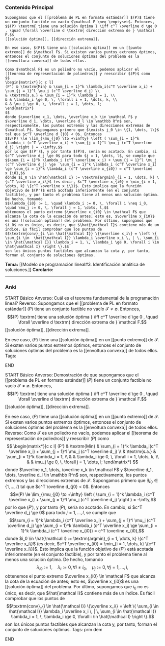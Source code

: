 ### Contenido Principal


```ad-theorem
Supongamos que el [[problema de PL en formato estándar]] $(P)$ tiene un conjunto factible no vacío $\mathcal F \neq \emptyset$. Entonces,
$$(P) \textrm{ tiene una solución óptima } \iff c^T \overline d \ge 0 , \quad \forall \overline d \textrm{ dirección extrema de } \mathcal F.$$
[[solución óptima]], [[dirección extrema]].

En ese caso, $(P)$ tiene una [[solución óptima]] en un [[punto extremo]] de $\mathcal F$. Si existen varios puntos extremos óptimos, entonces el conjunto de soluciones óptimas del problema es la [[envoltura convexa]] de todos ellos.
```

```ad-proof
Como $\mathcal F$ es un poliedro no vacío, podemos aplicar el [[teorema de representación de poliedros]] y reescribir $(P)$ como
$$
\begin{matrix*}[c c l]
(P') & \textrm{Min} & \sum_{i = 1}^k \lambda_i(c^T \overline x_i) + \sum_{j = 1}^l \mu_j (c^T \overline d_j) \\
& \textrm{s.a.} & \sum_{i = 1}^k \lambda_i = 1, \\
& & \lambda_i \ge 0, \, \forall i = 1, \dots, k, \\
& & \mu_j \ge 0, \, \forall j = 1, \dots, l;
\end{matrix*}
$$
donde $\overline x_1, \dots, \overline x_k \in \mathcal F$ y $\overline d_1, \dots, \overline d_l \in \mathbb R^n$ son, respectivamente, los puntos extremos y las direcciones extremas de $\mathcal F$. Supongamos primero que $\exists j_0 \in \{1, \dots, l\}$ tal que $c^T \overline d_{j0} < 0$. Entonces
$$v(P) \le \lim_{\mu_{j0} \to +\infty} \left ( \sum_{i = 1}^k \lambda_i (c^T \overline x_i) + \sum_{j = 1}^l \mu_j (c^T \overline d_j) \right ) = -\infty,$$
por lo que $(P')$, y por tanto $(P)$, sería no acotado. En cambio, si $c^T \overline d_j \ge 0$ para todo $j = 1, \dots, l$, se cumple que
$$\sum_{i = 1}^k \lambda_i (c^T \overline x_i) + \sum_{j = 1}^l \mu_j (c^T \overline d_j) \ge  \sum_{i = 1}^k \lambda_i (c^T \overline x_i) \ge \sum_{i = 1}^k \lambda_i (c^T \overline x_{i0}) = c^T \overline x_{i0},$$
donde $i_0 \in \hat{\mathcal I} := \textrm{argmin}_{i = 1, \dots, k} \{c^T \overline x_i\}$ (es decir, $c^T \overline x_{i0} = \min_{i = 1, \dots, k} \{c^T \overline x_i\})$. Esto implica que la función objetivo de $(P')$ está acotada inferiormente (en el conjunto factible), y por tanto el problema tiene al menos una solución óptima. De hecho, tomando
$$\lambda_{i0} := 1, \quad \lambda_i := 0, \, \forall i \neq i_0, \quad \mu_j := 0, \, \forall j = 1, \dots, l,$$
obtenemos el punto extremo $\overline x_{i0} \in \mathcal F$ que alcanza la cota de la ecuación de antes; esto es, $\overline x_{i0}$ es una [[solución óptima]] del problema. Por último, supongamos que $i_0$ no es único, es decir, que $\hat{\mathcal I}$ contiene más de un índice. Es fácil comprobar que los puntos de
$$\textrm{conv}_{i \in \hat{\mathcal I}} \{\overline x_i\} = \left \{ \sum_{i \in  \hat{\mathcal I}} \lambda_i \overline x_i \, | \, \sum_{i \in \hat{\mathcal I}} \lambda_i = 1, \, \lambda_i \ge 0, \forall i \in \hat{\mathcal I} \right \}.$$
son los únicos puntos factibles que alcanzan la cota y, por tanto, forman el conjunto de soluciones óptimas.
```

**Tema:** [[Modelo de programación lineal#3. Identificación analítica de soluciones.]]
**Corolario:**

---
### Anki

START
Básico
Anverso: Cuál es el teorema fundamental de la programación  lineal?
Reverso: Supongamos que el [[problema de PL en formato estándar]] $(P)$ tiene un conjunto factible no vacío $\mathcal F \neq \emptyset$. Entonces,
$$(P) \textrm{ tiene una solución óptima } \iff c^T \overline d \ge 0 , \quad \forall \overline d \textrm{ dirección extrema de } \mathcal F.$$
[[solución óptima]], [[dirección extrema]].

En ese caso, $(P)$ tiene una [[solución óptima]] en un [[punto extremo]] de $\mathcal F$. Si exsten varios puntos extremos óptimos, entonces el conjunto de soluciones óptimas del problema es la [[envoltura convexa]] de todos ellos.
Tags:
<!--ID: 1727083427956-->
END

START
Básico
Anverso: Demostración de que supongamos que el [[problema de PL en formato estándar]] $(P)$ tiene un conjunto factible no vacío $\mathcal F \neq \emptyset$. Entonces,
$$(P) \textrm{ tiene una solución óptima } \iff c^T \overline d \ge 0 , \quad \forall \overline d \textrm{ dirección extrema de } \mathcal F.$$
[[solución óptima]], [[dirección extrema]].

En ese caso, $(P)$ tiene una [[solución óptima]] en un [[punto extremo]] de $\mathcal F$. Si exsten varios puntos extremos óptimos, entonces el conjunto de soluciones óptimas del problema es la [[envoltura convexa]] de todos ellos.
Reverso: Como $\mathcal F$ es un poliedro no vacío, podemos aplicar el [[teorema de representación de poliedros]] y reescribir $(P)$ como
$$
\begin{matrix*}[c c l]
(P') & \textrm{Min} & \sum_{i = 1}^k \lambda_i(c^T \overline x_i) + \sum_{j = 1}^l \mu_j (c^T \overline d_j) \\
& \textrm{s.a.} & \sum_{i = 1}^k \lambda_i = 1, \\
& & \lambda_i \ge 0, \, \forall i = 1, \dots, k, \\
& & \mu_j \ge 0, \, \forall j = 1, \dots, l;
\end{matrix*}
$$
donde $\overline x_1, \dots, \overline x_k \in \mathcal F$ y $\overline d_1, \dots, \overline d_l \in \mathbb R^n$ son, respectivamente, los puntos extremos y las direcciones extremas de $\mathcal F$. Supongamos primero que $\exists j_0 \in \{1, \dots, l\}$ tal que $c^T \overline d_{j0} < 0$. Entonces
$$v(P) \le \lim_{\mu_{j0} \to +\infty} \left ( \sum_{i = 1}^k \lambda_i (c^T \overline x_i) + \sum_{j = 1}^l \mu_j (c^T \overline d_j) \right ) = -\infty,$$
por lo que $(P')$, y por tanto $(P)$, sería no acotado. En cambio, si $c^T \overline d_j \ge 0$ para todo $j = 1, \dots, l$, se cumple que
$$\sum_{i = 1}^k \lambda_i (c^T \overline x_i) + \sum_{j = 1}^l \mu_j (c^T \overline d_j) \ge  \sum_{i = 1}^k \lambda_i (c^T \overline x_i) \ge \sum_{i = 1}^k \lambda_i (c^T \overline x_{i0}) = c^T \overline x_{i0},$$
donde $i_0 \in \hat{\mathcal I} := \textrm{argmin}_{i = 1, \dots, k} \{c^T \overline x_i\}$ (es decir, $c^T \overline x_{i0} = \min_{i = 1, \dots, k} \{c^T \overline x_i\})$. Esto implica que la función objetivo de $(P')$ está acotada inferiormente (en el conjunto factible), y por tanto el problema tiene al menos una solución óptima. De hecho, tomando
$$\lambda_{i0} := 1, \quad \lambda_i := 0, \, \forall i \neq i_0, \quad \mu_j := 0, \, \forall j = 1, \dots, l,$$
obtenemos el punto extremo $\overline x_{i0} \in \mathcal F$ que alcanza la cota de la ecuación de antes; esto es, $\overline x_{i0}$ es una [[solución óptima]] del problema. Por último, supongamos que $i_0$ no es único, es decir, que $\hat{\mathcal I}$ contiene más de un índice. Es fácil comprobar que los puntos de
$$\textrm{conv}_{i \in \hat{\mathcal I}} \{\overline x_i\} = \left \{ \sum_{i \in  \hat{\mathcal I}} \lambda_i \overline x_i \, | \, \sum_{i \in \hat{\mathcal I}} \lambda_i = 1, \, \lambda_i \ge 0, \forall i \in \hat{\mathcal I} \right \}.$$
son los únicos puntos factibles que alcanzan la cota y, por tanto, forman el conjunto de soluciones óptimas.
Tags: prm dem
<!--ID: 1727083427958-->
END